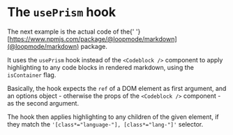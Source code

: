 # The `usePrism` hook

The next example is the actual code of the{' '}
[https://www.npmjs.com/package/@loopmode/markdown](@loopmode/markdown)
package.

It uses the `usePrism` hook instead of the `<Codeblock />` component to apply highlighting to any
code blocks in rendered markdown, using the `isContainer` flag.

Basically, the hook expects the `ref` of a DOM
element as first argument, and an options object - otherwise the
props of the `<Codeblock />` component - as the second argument.

The hook then applies highlighting to any children of the given
element, if they match the `'[class*="language-"], [class*="lang-"]'` selector.
